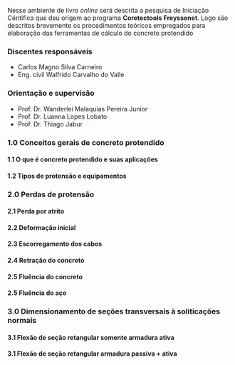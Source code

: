 Nesse ambiente de livro *online* será descrita a pesquisa de Iniciação Céntifica que deu origem ao programa **Coretectools Freyssenet**. Logo são descritos brevemente os procedimentos teóricos empregados para elaboração das ferramentas de cálculo do concreto protendido

### Discentes responsáveis
- Carlos Magno Silva Carneiro 
- Eng. civil Walfrido Carvalho do Valle

### Orientação e supervisão
- Prof. Dr. Wanderlei Malaquias Pereira Junior
- Prof. Dr. Luanna Lopes Lobato
- Prof. Dr. Thiago Jabur

### 1.0 Conceitos gerais de concreto protendido
#### 1.1 O que é concreto protendido e suas aplicações
#### 1.2 Tipos de protensão e equipamentos
### 2.0 Perdas de protensão
#### 2.1 Perda por atrito
#### 2.2 Deformação inicial
#### 2.3 Escorregamento dos cabos
#### 2.4 Retração do concreto
#### 2.5 Fluência do concreto
#### 2.5 Fluência do aço
### 3.0 Dimensionamento de seções transversais à soliticações normais
#### 3.1 Flexão de seção retangular somente armadura ativa
#### 3.1 Flexão de seção retangular armadura passiva + ativa

